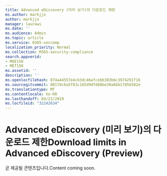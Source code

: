 ```yaml
---
title: Advanced eDiscovery (미리 보기)의 다운로드 제한
ms.author: markjjo
author: markjjo
manager: laurawi
ms.date: ''
ms.audience: Admin
ms.topic: article
ms.service: O365-seccomp
localization_priority: Normal
ms.collection: M365-security-compliance
search.appverid:
- MOE150
- MET150
ms.assetid: ''
description: ''
ms.openlocfilehash: 874a44557e4c63dc46afcebb383b6c3974291f16
ms.sourcegitcommit: 0017dc6a5f81c165d9dfd88be39a6bb17856582e
ms.translationtype: MT
ms.contentlocale: ko-KR
ms.lasthandoff: 04/23/2019
ms.locfileid: "32242634"
---
```

# <a name="download-limits-in-advanced-ediscovery-preview"></a><span data-ttu-id="15bef-102">Advanced eDiscovery (미리 보기)의 다운로드 제한</span><span class="sxs-lookup"><span data-stu-id="15bef-102">Download limits in Advanced eDiscovery (Preview)</span></span>

<span data-ttu-id="15bef-103">곧 제공될 콘텐츠입니다.</span><span class="sxs-lookup"><span data-stu-id="15bef-103">Content coming soon.</span></span>